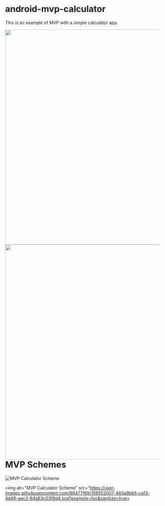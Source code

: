 # android-mvp-calculator

This is an example of MVP with a simple calculator app.

<p float="center">
  <img height="700px" src="https://user-images.githubusercontent.com/86477169/159130714-01d21eb3-ede0-4950-a565-b454da3556f8.jpg">
  <img height="700px" align="right" src="https://user-images.githubusercontent.com/86477169/159130716-b619330b-8323-4ccc-abd1-eeeb5c08ff0b.jpg">
</p

  <br>
  
# MVP Schemes

![MVP Calculator Scheme](https://user-images.githubusercontent.com/86477169/159551535-788b08dd-1fcd-4ca5-9ddc-ab9501c6baa5.jpg)
  
<img alt="MVP Calculator Scheme" src="https://user-images.githubusercontent.com/86477169/159552007-483a9bb5-ca13-4d49-aec2-64a63c03f8d4.svg?example=foo&sanitize=true>
